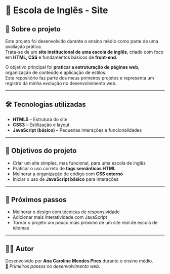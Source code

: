 # 🏫 Escola de Inglês - Site

## 📌 Sobre o projeto
Este projeto foi desenvolvido durante o ensino médio como parte de uma avaliação prática.  
Trata-se de um **site institucional de uma escola de inglês**, criado com foco em **HTML, CSS** e fundamentos básicos de **front-end**.

O objetivo principal foi **praticar a estruturação de páginas web**, organização de conteúdo e aplicação de estilos.  
Este repositório faz parte dos meus primeiros projetos e representa um registro da minha evolução no desenvolvimento web.

---

## 🛠️ Tecnologias utilizadas
- **HTML5** – Estrutura do site  
- **CSS3** – Estilização e layout  
- **JavaScript (básico)** – Pequenas interações e funcionalidades  

---

## 🎯 Objetivos do projeto
- Criar um site simples, mas funcional, para uma escola de inglês  
- Praticar o uso correto de **tags semânticas HTML**  
- Melhorar a organização de código com **CSS externo**  
- Iniciar o uso de **JavaScript básico** para interações

---

## 🚀 Próximos passos
- Melhorar o design com técnicas de responsividade  
- Adicionar mais interatividade com JavaScript  
- Tornar o projeto um pouco mais próximo de um site real de escola de idiomas

---

## 👩‍💻 Autor
Desenvolvido por **Ana Caroline Mendes Pires** durante o ensino médio.  
📅 *Primeiros passos no desenvolvimento web.*
